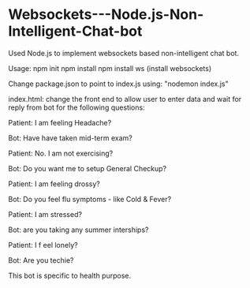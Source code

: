 # Websockets---Node.js-Non-Intelligent-Chat-bot

Used Node.js to implement websockets based non-intelligent chat bot.

Usage:
npm init
npm install
npm install ws (install websockets)

Change package.json to point to index.js using: "nodemon index.js"

index.html:
change the front end to allow user to enter data and wait for reply from bot for the following questions:

Patient: I am feeling Headache?

Bot: Have have taken mid-term exam?

Patient: No. I am not exercising?

Bot: Do you want me to setup General Checkup?

Patient: I am feeling drossy?

Bot: Do you feel flu symptoms - like Cold & Fever?

Patient: I am stressed?

Bot: are you taking any summer interships?

Patient: I f eel lonely?

Bot: Are you techie?

This bot is specific to health purpose.
